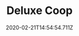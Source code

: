 ---
templateKey: blog-post
title: Deluxe Coop
type: building
description: Houses 12 coop-dwelling animals. Comes with an auto-feed system. Unlocks rabbits.
featuredpost: false
date: 2020-02-21T14:54:54.711Z
featuredimage: /img/Deluxe_Coop.png
cost: 20000
footprint: 6x3
source: Robin
tags:
  - Wood (500)
  - Stone (200)
---